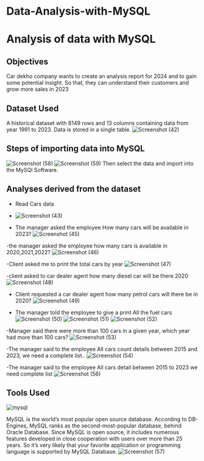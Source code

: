 # Data-Analysis-with-MySQL
# Analysis of data with MySQL

## Objectives
Car dekho company wants to create an analysis report for 2024 and to gain some potential insight. So that, they can understand their customers and grow more sales in 2023

## Dataset Used
A historical dataset with 8149 rows and 13 columns containing data from year 1991 to 2023. Data is stored in a single table.
![Screenshot (42)](https://github.com/irawatsaurav/Data-Analysis-with-MySQL/assets/155745836/3de69e53-8283-4808-9541-7d0666bfc381)

## Steps of importing data into MySQL
![Screenshot (58)](https://github.com/irawatsaurav/Data-Analysis-with-MySQL/assets/155745836/35e5bc23-7206-4002-b3ed-469374701fb8)
![Screenshot (59)](https://github.com/irawatsaurav/Data-Analysis-with-MySQL/assets/155745836/c034c4b5-ef3d-40f6-a0e3-6543e584db7e)
Then select the data and import into the MySQl Software.

## Analyses derived from the dataset

- Read Cars data
- ![Screenshot (43)](https://github.com/irawatsaurav/Data-Analysis-with-MySQL/assets/155745836/41b9ec00-ab09-4acf-8db8-50bff4934b5a)

- The manager asked the employee How many cars will be available in 2023?
![Screenshot (45)](https://github.com/irawatsaurav/Data-Analysis-with-MySQL/assets/155745836/8f7d7497-f4af-44b1-bc00-6e08f0727067)

-the manager asked the employee how many cars is available in 2020,2021,2022?
![Screenshot (46)](https://github.com/irawatsaurav/Data-Analysis-with-MySQL/assets/155745836/664324c4-3fe7-497d-8c2d-0fbb27447962)

-Client asked me to print the total cars by year
![Screenshot (47)](https://github.com/irawatsaurav/Data-Analysis-with-MySQL/assets/155745836/b08c8128-807d-4e42-9933-249e8febc705)

-client asked to car dealer agent how many diesel car will be there 2020
![Screenshot (48)](https://github.com/irawatsaurav/Data-Analysis-with-MySQL/assets/155745836/347265d3-5be6-45f3-9512-37f531de1a30)

- Client requested a car dealer agent how many petrol cars will there be in 2020?
![Screenshot (49)](https://github.com/irawatsaurav/Data-Analysis-with-MySQL/assets/155745836/cdda0fca-c292-4ddd-9a18-4057566469b3)

- The manager told the employee to give a print All the fuel cars
![Screenshot (50)](https://github.com/irawatsaurav/Data-Analysis-with-MySQL/assets/155745836/efe2d285-d8a0-45a6-a627-e02411eec148)
![Screenshot (51)](https://github.com/irawatsaurav/Data-Analysis-with-MySQL/assets/155745836/f3631e80-8710-40e3-a9a9-da2cd0f6ea60)
![Screenshot (52)](https://github.com/irawatsaurav/Data-Analysis-with-MySQL/assets/155745836/77446856-ec28-41dd-9d6d-03d2b6cfd6ef)

-Manager said there were more than 100 cars in a given year, which year had more than 100 cars?
![Screenshot (53)](https://github.com/irawatsaurav/Data-Analysis-with-MySQL/assets/155745836/869649cd-03de-4fcc-a70e-a7b06a334744)

-The manager said to the employee All cars count details between 2015 and 2023, we need a complete list..
![Screenshot (54)](https://github.com/irawatsaurav/Data-Analysis-with-MySQL/assets/155745836/bb197e68-8054-4949-94a7-0c3c80bbc7af)

-The manager said to the employee All cars detail between 2015 to 2023 we need complete list 
![Screenshot (56)](https://github.com/irawatsaurav/Data-Analysis-with-MySQL/assets/155745836/07b886a1-c89a-47bc-aabe-35f12cde5f05)

## Tools Used
![mysql](https://github.com/irawatsaurav/Data-Analysis-with-MySQL/assets/155745836/04d5f334-8c12-43c4-9a02-1d7f586d485d)

MySQL is the world’s most popular open source database. According to DB-Engines, MySQL ranks as the second-most-popular database, behind Oracle Database. Since MySQL is open source, it includes numerous features developed in close cooperation with users over more than 25 years. So it’s very likely that your favorite application or programming language is supported by MySQL Database.
![Screenshot (57)](https://github.com/irawatsaurav/Data-Analysis-with-MySQL/assets/155745836/d823f9c6-ea10-4b7d-ba84-bb12e66ac8df)




